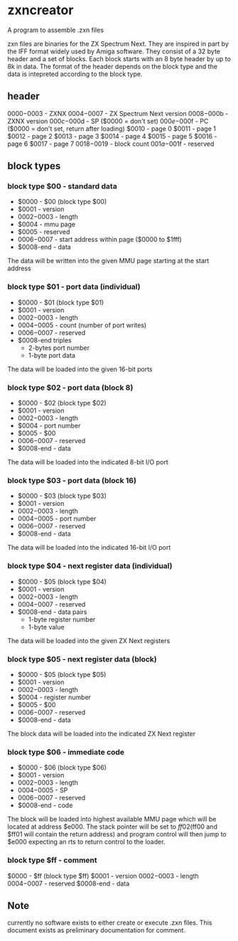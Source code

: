 # zxncreator

A program to assemble .zxn files

zxn files are binaries for the ZX Spectrum Next. They are inspired in
part by the IFF format widely used by Amiga software. They consist of
a 32 byte header and a set of blocks. Each block starts with an 8 byte
header by up to 8k in data. The format of the header depends on the
block type and the data is intepreted according to the block type.

## header

$0000-$0003 - ZXNX
$0004-$0007 - ZX Spectrum Next version
$0008-$000b - ZXNX version
$000c-$000d - SP ($0000 = don't set)
$000e-$000f - PC ($0000 = don't set, return after loading)
$0010 - page 0
$0011 - page 1
$0012 - page 2
$0013 - page 3
$0014 - page 4
$0015 - page 5
$0016 - page 6
$0017 - page 7
$0018-$0019 - block count
$001a-$001f - reserved

## block types

### block type $00 - standard data

- $0000 - $00 (block type $00)
- $0001 - version
- $0002-$0003 - length
- $0004 - mmu page
- $0005 - reserved
- $0006-$0007 - start address within page ($0000 to $1fff)
- $0008-end - data

The data will be written into the given MMU page starting at the start
address

### block type $01 - port data (individual)

- $0000 - $01 (block type $01)
- $0001 - version
- $0002-$0003 - length
- $0004-$0005 - count (number of port writes)
- $0006-$0007 - reserved
- $0008-end triples
  - 2-bytes port number
  - 1-byte port data

The data will be loaded into the given 16-bit ports

### block type $02 - port data (block 8)

- $0000 - $02 (block type $02)
- $0001 - version
- $0002-$0003 - length
- $0004 - port number
- $0005 - $00
- $0006-$0007 - reserved
- $0008-end - data

The data will be loaded into the indicated 8-bit I/O port

### block type $03 - port data (block 16)

- $0000 - $03 (block type $03)
- $0001 - version
- $0002-$0003 - length
- $0004-$0005 - port number
- $0006-$0007 - reserved
- $0008-end - data

The data will be loaded into the indicated 16-bit I/O port

### block type $04 - next register data (individual)

- $0000 - $05 (block type $04)
- $0001 - version
- $0002-$0003 - length
- $0004-$0007 - reserved
- $0008-end - data pairs
  - 1-byte register number
  - 1-byte value

The data will be loaded into the given ZX Next registers

### block type $05 - next register data (block)

- $0000 - $05 (block type $05)
- $0001 - version
- $0002-$0003 - length
- $0004 - register number
- $0005 - $00
- $0006-$0007 - reserved
- $0008-end - data

The block data will be loaded into the indicated ZX Next register

### block type $06 - immediate code

- $0000 - $06 (block type $06)
- $0001 - version
- $0002-$0003 - length
- $0004-$0005 - SP
- $0006-$0007 - reserved
- $0008-end - code

The block will be loaded into highest available MMU page which will be
located at address $e000. The stack pointer will be set to $ff02
($ff00 and $ff01 will contain the return address) and program
control will then jump to $e000 expecting an rts to return control to
the loader.

### block type $ff - comment

$0000 - $ff (block type $ff)
$0001 - version
$0002-$0003 - length
$0004-$0007 - reserved
$0008-end - data

## Note

currently no software exists to either create or execute .zxn
files. This document exists as preliminary documentation for comment.
